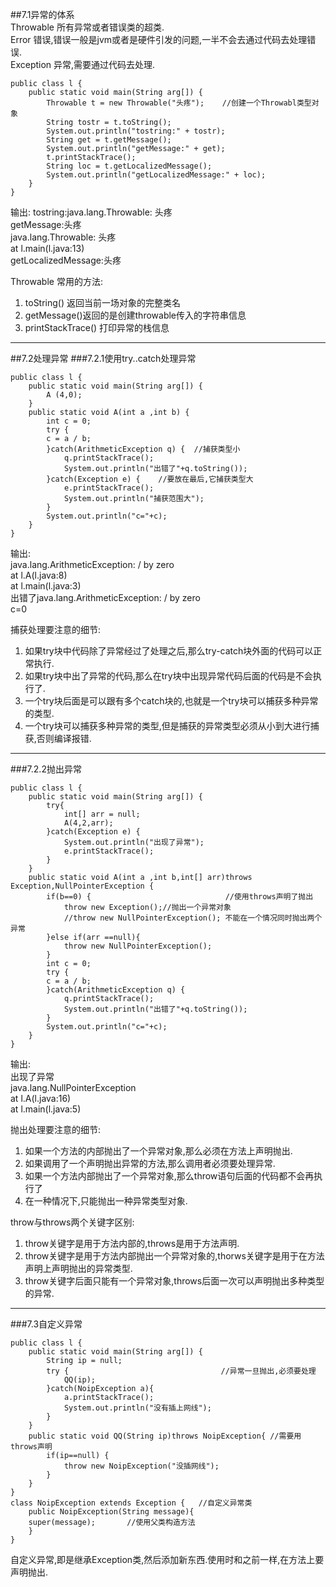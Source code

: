 ##7.1异常的体系  
Throwable 所有异常或者错误类的超类.  
Error     错误,错误一般是jvm或者是硬件引发的问题,一半不会去通过代码去处理错误.  
Exception 异常,需要通过代码去处理.  

    public class l {
        public static void main(String arg[]) {
            Throwable t = new Throwable("头疼");    //创建一个Throwabl类型对象
            String tostr = t.toString();          
            System.out.println("tostring:" + tostr);
            String get = t.getMessage();
            System.out.println("getMessage:" + get);
            t.printStackTrace();    
            String loc = t.getLocalizedMessage();
            System.out.println("getLocalizedMessage:" + loc);
        }
    }
输出:
tostring:java.lang.Throwable: 头疼  
getMessage:头疼  
java.lang.Throwable: 头疼  
	at l.main(l.java:13)  
getLocalizedMessage:头疼  

Throwable 常用的方法:  
1. toString() 返回当前一场对象的完整类名  
2. getMessage()返回的是创建throwable传入的字符串信息  
3. printStackTrace() 打印异常的栈信息  
***
##7.2处理异常
###7.2.1使用try..catch处理异常


    public class l {
        public static void main(String arg[]) {
            A (4,0);
        }
        public static void A(int a ,int b) {
            int c = 0;
            try {
            c = a / b;
            }catch(ArithmeticException q) {  //捕获类型小
                q.printStackTrace();
                System.out.println("出错了"+q.toString());
            }catch(Exception e) {    //要放在最后,它捕获类型大
                e.printStackTrace();
                System.out.println("捕获范围大");
            }
            System.out.println("c="+c);
        }
    }

输出:  
java.lang.ArithmeticException: / by zero  
	at l.A(l.java:8)  
	at l.main(l.java:3)  
出错了java.lang.ArithmeticException: / by zero  
c=0  

捕获处理要注意的细节:  
1. 如果try块中代码除了异常经过了处理之后,那么try-catch块外面的代码可以正常执行.  
2. 如果try块中出了异常的代码,那么在try块中出现异常代码后面的代码是不会执行了.  
3. 一个try块后面是可以跟有多个catch块的,也就是一个try块可以捕获多种异常的类型.  
4. 一个try块可以捕获多种异常的类型,但是捕获的异常类型必须从小到大进行捕获,否则编译报错.  
***
###7.2.2抛出异常


    public class l {
        public static void main(String arg[]) {
            try{
                int[] arr = null;
                A(4,2,arr);
            }catch(Exception e) {
                System.out.println("出现了异常");
                e.printStackTrace();
            }
        }
        public static void A(int a ,int b,int[] arr)throws Exception,NullPointerException {
            if(b==0) {                              //使用throws声明了抛出
                throw new Exception();//抛出一个异常对象
                //throw new NullPointerException(); 不能在一个情况同时抛出两个异常
            }else if(arr ==null){
                throw new NullPointerException();
            }
            int c = 0;
            try {
            c = a / b;
            }catch(ArithmeticException q) {  
                q.printStackTrace();
                System.out.println("出错了"+q.toString());
            }
            System.out.println("c="+c);
        }
    }

输出:  
出现了异常  
java.lang.NullPointerException  
	at l.A(l.java:16)  
	at l.main(l.java:5)  

抛出处理要注意的细节:  
1. 如果一个方法的内部抛出了一个异常对象,那么必须在方法上声明抛出.
2. 如果调用了一个声明抛出异常的方法,那么调用者必须要处理异常.
3. 如果一个方法内部抛出了一个异常对象,那么throw语句后面的代码都不会再执行了
4. 在一种情况下,只能抛出一种异常类型对象.  

throw与throws两个关键字区别:
1. throw关键字是用于方法内部的,throws是用于方法声明.
2. throw关键字是用于方法内部抛出一个异常对象的,thorws关键字是用于在方法声明上声明抛出的异常类型.
3. throw关键字后面只能有一个异常对象,throws后面一次可以声明抛出多种类型的异常.
***
###7.3自定义异常  


    public class l {
        public static void main(String arg[]) {
        	String ip = null;
        	try {                                  //异常一旦抛出,必须要处理
        		QQ(ip);
        	}catch(NoipException a){   
        		a.printStackTrace();
        		System.out.println("没有插上网线");
        	}
        }
        public static void QQ(String ip)throws NoipException{ //需要用throws声明
        	if(ip==null) {
        		throw new NoipException("没插网线");
        	}
        }
    }
    class NoipException extends Exception {   //自定义异常类
        public NoipException(String message){
        super(message);       //使用父类构造方法
        }
    }

自定义异常,即是继承Exception类,然后添加新东西.使用时和之前一样,在方法上要声明抛出.  
